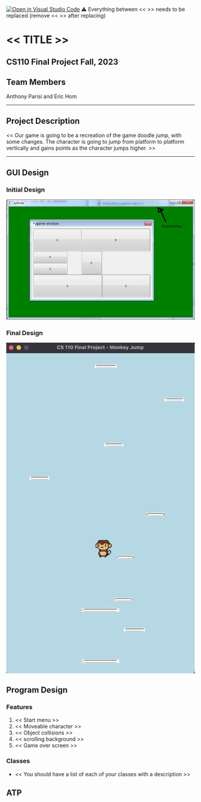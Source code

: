 [![Open in Visual Studio Code](https://classroom.github.com/assets/open-in-vscode-718a45dd9cf7e7f842a935f5ebbe5719a5e09af4491e668f4dbf3b35d5cca122.svg)](https://classroom.github.com/online_ide?assignment_repo_id=12803432&assignment_repo_type=AssignmentRepo)
:warning: Everything between << >> needs to be replaced (remove << >> after replacing)

# << TITLE >>
## CS110 Final Project Fall, 2023

## Team Members

Anthony Parisi and Eric Hom

***

## Project Description

<< Our game is going to be a recreation of the game doodle jump, with some changes. The character is going to jump from platform to platform vertically and gains points as the character jumps higher. >>

***    

## GUI Design

### Initial Design

![initial gui](assets/gui.jpg)

### Final Design

![final gui](assets/finalgui.jpg)

## Program Design

### Features

1. << Start menu >>
2. << Moveable character >>
3. << Object collisions >>
4. << scrolling background >>
5. << Game over screen >>

### Classes

- << You should have a list of each of your classes with a description >>

## ATP


